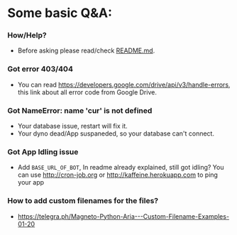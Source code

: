 # Some basic Q&A:

### How/Help?
- Before asking please read/check [README.md](https://github.com/SlamDevs/slam-mirrorbot/blob/master/README.md).
### Got error 403/404
- You can read https://developers.google.com/drive/api/v3/handle-errors, this link about all error code from Google Drive.
### Got NameError: name 'cur' is not defined
- Your database issue, restart will fix it.
- Your dyno dead/App suspaneded, so your database can't connect.
### Got App Idling issue
- Add `BASE_URL_OF_BOT`, In readme already explained, still got idling? You can use http://cron-job.org or http://kaffeine.herokuapp.com to ping your app
### How to add custom filenames for the files?
- https://telegra.ph/Magneto-Python-Aria---Custom-Filename-Examples-01-20
